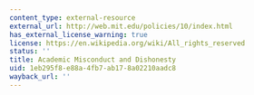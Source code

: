 ```yaml
---
content_type: external-resource
external_url: http://web.mit.edu/policies/10/index.html
has_external_license_warning: true
license: https://en.wikipedia.org/wiki/All_rights_reserved
status: ''
title: Academic Misconduct and Dishonesty
uid: 1eb295f8-e88a-4fb7-ab17-8a02210aadc8
wayback_url: ''
---
```

